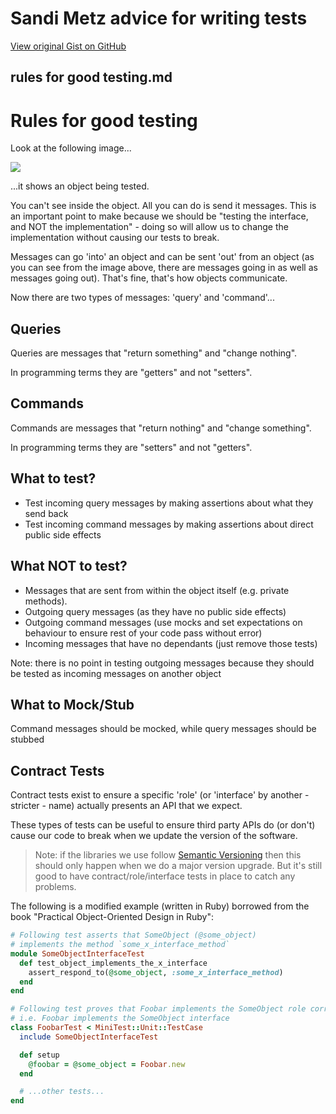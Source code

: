 # Sandi Metz advice for writing tests

[View original Gist on GitHub](https://gist.github.com/Integralist/7944948)

## rules for good testing.md

# Rules for good testing

Look at the following image...

![](https://speakerd.s3.amazonaws.com/presentations/ac751bc0918e01300e0b6698bdce82b7/slide_29.jpg?1367359730)

...it shows an object being tested. 

You can't see inside the object. All you can do is send it messages. This is an important point to make because we should be "testing the interface, and NOT the implementation" - doing so will allow us to change the implementation without causing our tests to break.

Messages can go 'into' an object and can be sent 'out' from an object (as you can see from the image above, there are messages going in as well as messages going out). That's fine, that's how objects communicate.

Now there are two types of messages: 'query' and 'command'...

## Queries

Queries are messages that "return something" and "change nothing". 

In programming terms they are "getters" and not "setters".

## Commands

Commands are messages that "return nothing" and "change something".

In programming terms they are "setters" and not "getters".

## What to test?

- Test incoming query messages by making assertions about what they send back
- Test incoming command messages by making assertions about direct public side effects

## What NOT to test?

- Messages that are sent from within the object itself (e.g. private methods).
- Outgoing query messages (as they have no public side effects)
- Outgoing command messages (use mocks and set expectations on behaviour to ensure rest of your code pass without error)
- Incoming messages that have no dependants (just remove those tests)

Note: there is no point in testing outgoing messages because they should be tested as incoming messages on another object

## What to Mock/Stub

Command messages should be mocked, while query messages should be stubbed

## Contract Tests

Contract tests exist to ensure a specific 'role' (or 'interface' by another - stricter - name) actually presents an API that we expect.

These types of tests can be useful to ensure third party APIs do (or don't) cause our code to break when we update the version of the software.

> Note: if the libraries we use follow [Semantic Versioning](http://semver.org/) then this should only happen when we do a major version upgrade. But it's still good to have contract/role/interface tests in place to catch any problems.

The following is a modified example (written in Ruby) borrowed from the book "Practical Object-Oriented Design in Ruby":

```ruby
# Following test asserts that SomeObject (@some_object) 
# implements the method `some_x_interface_method`
module SomeObjectInterfaceTest
  def test_object_implements_the_x_interface
    assert_respond_to(@some_object, :some_x_interface_method)
  end
end

# Following test proves that Foobar implements the SomeObject role correctly
# i.e. Foobar implements the SomeObject interface
class FoobarTest < MiniTest::Unit::TestCase
  include SomeObjectInterfaceTest

  def setup
    @foobar = @some_object = Foobar.new
  end

  # ...other tests...
end
```


